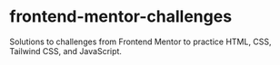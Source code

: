 # frontend-mentor-challenges
Solutions to challenges from Frontend Mentor to practice HTML, CSS, Tailwind CSS, and JavaScript.
